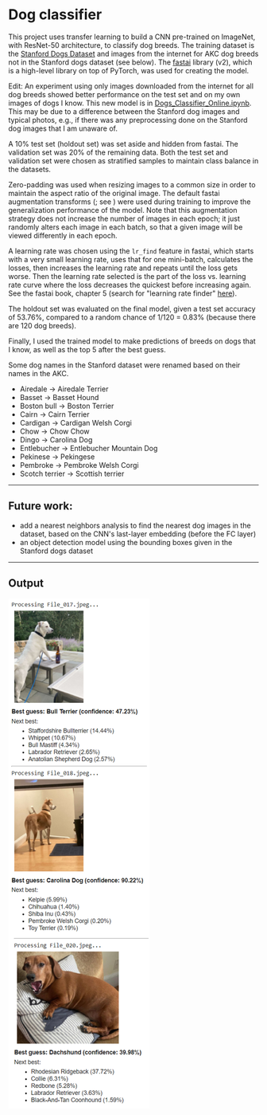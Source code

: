 # Dog classifier
This project uses transfer learning to build a CNN pre-trained on ImageNet, with ResNet-50 architecture, to classify dog breeds. The training dataset is the [Stanford Dogs Dataset](http://vision.stanford.edu/aditya86/ImageNetDogs/) and images from the internet for AKC dog breeds not in the Stanford dogs dataset (see below). The [fastai](https://github.com/fastai/fastai) library (v2), which is a high-level library on top of PyTorch, was used for creating the model.

Edit: An experiment using only images downloaded from the internet for all dog breeds showed better performance on the test set and on my own images of dogs I know. This new model is in [Dogs_Classifier_Online.ipynb](Dogs_Classifier_Online.ipynb). This may be due to a difference between the Stanford dog images and typical photos, e.g., if there was any preprocessing done on the Stanford dog images that I am unaware of. 


A 10% test set (holdout set) was set aside and hidden from fastai. The validation set was 20% of the remaining data. Both the test set and validation set were chosen as stratified samples to maintain class balance in the datasets.

Zero-padding was used when resizing images to a common size in order to maintain the aspect ratio of the original image. The default fastai augmentation transforms (; see ) were used during training to improve the generalization performance of the model. Note that this augmentation strategy does not increase the number of images in each epoch; it just randomly alters each image in each batch, so that a given image will be viewed differently in each epoch.

A learning rate was chosen using the `lr_find` feature in fastai, which starts with a very small learning rate, uses that for one mini-batch, calculates the losses, then increases the learning rate and repeats until the loss gets worse. Then the learning rate selected is the part of the loss vs. learning rate curve where the loss decreases the quickest before increasing again. See the fastai book, chapter 5 (search for "learning rate finder" [here](https://github.com/fastai/fastbook/blob/master/05_pet_breeds.ipynb)).

The holdout set was evaluated on the final model, given a test set accuracy of 53.76%, compared to a random chance of 1/120 = 0.83% (because there are 120 dog breeds).

Finally, I used the trained model to make predictions of breeds on dogs that I know, as well as the top 5 after the best guess.

Some dog names in the Stanford dataset were renamed based on their names in the AKC.
* Airedale → Airedale Terrier
* Basset → Basset Hound
* Boston bull → Boston Terrier
* Cairn → Cairn Terrier
* Cardigan → Cardigan Welsh Corgi
* Chow → Chow Chow
* Dingo → Carolina Dog
* Entlebucher → Entlebucher Mountain Dog
* Pekinese → Pekingese
* Pembroke → Pembroke Welsh Corgi
* Scotch terrier → Scottish terrier
---
## Future work:
* add a nearest neighbors analysis to find the nearest dog images in the dataset, based on the CNN's last-layer embedding (before the FC layer)
* an object detection model using the bounding boxes given in the Stanford dogs dataset
---
## Output
![example of classification](example.png)
